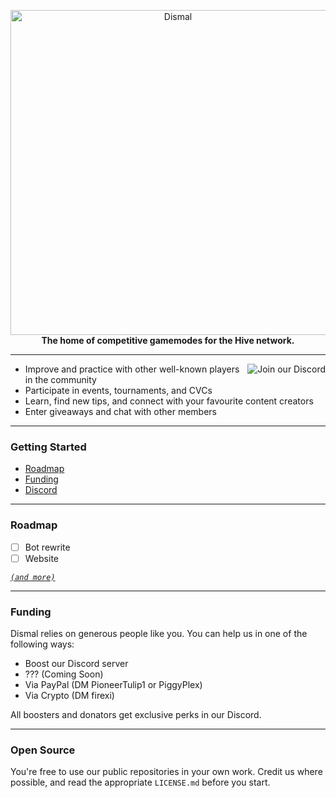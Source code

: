 <p align="center">
	<a href="https://discord.gg/dismal">
		<picture>
			<source srcset="https://i.imgur.com/Vtm4A1W.png" media="(prefers-color-scheme: dark)">
			<img src="https://i.imgur.com/Vtm4A1W.png" loading="eager" width="520px" title="Dismal" alt="Dismal" />
		</picture>
	</a><br>
	<b>The home of competitive gamemodes for the Hive network.</b>
</p>

---
<a href="https://discord.gg/dismal">
  <img src="https://discordapp.com/api/guilds/927729207071633458/widget.png?style=banner3" align="right" title="Join our Discord" alt="Join our Discord">
</a>

- Improve and practice with other well-known players in the community
- Participate in events, tournaments, and CVCs
- Learn, find new tips, and connect with your favourite content creators
- Enter giveaways and chat with other members

---
### Getting Started
- [Roadmap](#roadmap)
- [Funding](#funding)
- [Discord](https://discord.gg/dismal)

---
### Roadmap
- [ ] Bot rewrite
- [ ] Website

*[`(and more)`](https://discord.gg/dismal)*

---
### Funding
Dismal relies on generous people like you. You can help us in one of the following ways:
- Boost our Discord server
- ??? (Coming Soon)
- Via PayPal (DM PioneerTulip1 or PiggyPlex)
- Via Crypto (DM firexi)

All boosters and donators get exclusive perks in our Discord.

---
### Open Source
You're free to use our public repositories in your own work. Credit us where possible, and read the appropriate `LICENSE.md` before you start.

